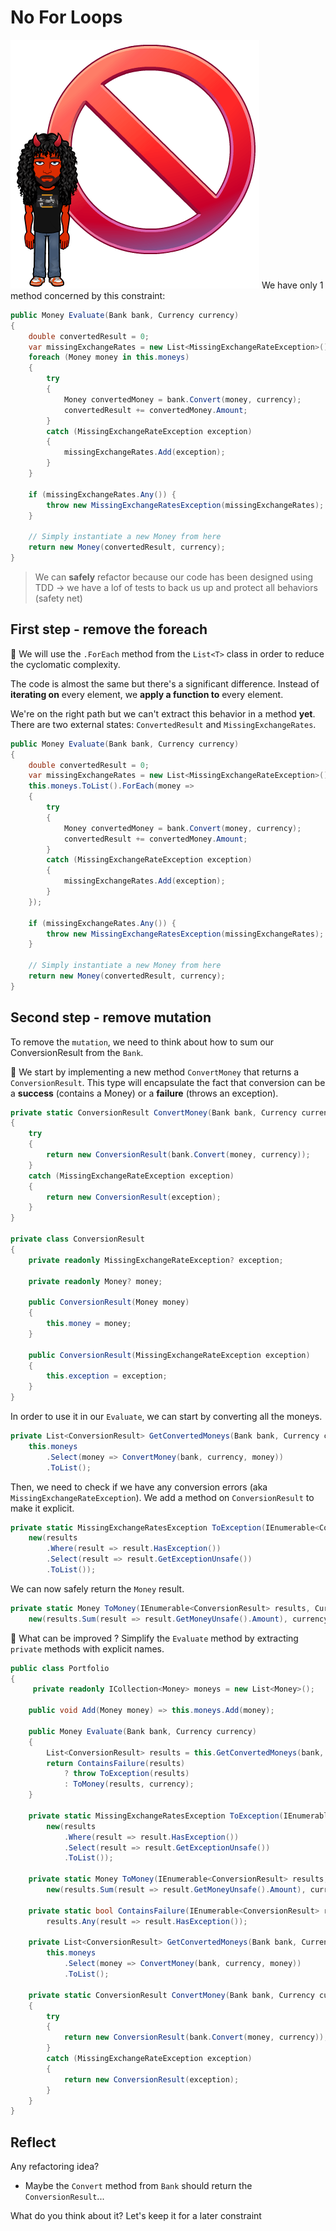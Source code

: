 # No For Loops
![No for loop](../../docs/img/no-for.png)
We have only 1 method concerned by this constraint:

```c#
public Money Evaluate(Bank bank, Currency currency)
{
    double convertedResult = 0;
    var missingExchangeRates = new List<MissingExchangeRateException>();
    foreach (Money money in this.moneys)
    {
        try
        {
            Money convertedMoney = bank.Convert(money, currency);
            convertedResult += convertedMoney.Amount;
        }
        catch (MissingExchangeRateException exception)
        {
            missingExchangeRates.Add(exception);
        }
    }
    
    if (missingExchangeRates.Any()) {
        throw new MissingExchangeRatesException(missingExchangeRates);
    }
    
    // Simply instantiate a new Money from here
    return new Money(convertedResult, currency);
}
```

> We can **safely** refactor because our code has been designed using TDD -> we have a lof of tests to back us up and protect all behaviors (safety net)

## First step - remove the foreach
:large_blue_circle: We will use the `.ForEach` method from the `List<T>` class in order to reduce the cyclomatic complexity. 

The code is almost the same but there's a significant difference. Instead of **iterating on** every element, we **apply a function to** every element.

We're on the right path but we can't extract this behavior in a method **yet**. There are two external states: `ConvertedResult` and `MissingExchangeRates`.
```c#
public Money Evaluate(Bank bank, Currency currency)
{
    double convertedResult = 0;
    var missingExchangeRates = new List<MissingExchangeRateException>();
    this.moneys.ToList().ForEach(money =>
    {
        try
        {
            Money convertedMoney = bank.Convert(money, currency);
            convertedResult += convertedMoney.Amount;
        }
        catch (MissingExchangeRateException exception)
        {
            missingExchangeRates.Add(exception);
        }
    });
    
    if (missingExchangeRates.Any()) {
        throw new MissingExchangeRatesException(missingExchangeRates);
    }
    
    // Simply instantiate a new Money from here
    return new Money(convertedResult, currency);
}
```

## Second step - remove mutation
To remove the `mutation`, we need to think about how to sum our ConversionResult from the `Bank`.

:large_blue_circle: We start by implementing a new method `ConvertMoney` that returns a `ConversionResult`.
This type will encapsulate the fact that conversion can be a **success** (contains a Money) or a **failure** (throws an exception).

```c#
private static ConversionResult ConvertMoney(Bank bank, Currency currency, Money money)
{
    try
    {
        return new ConversionResult(bank.Convert(money, currency));
    }
    catch (MissingExchangeRateException exception)
    {
        return new ConversionResult(exception);
    }
}

private class ConversionResult
{
    private readonly MissingExchangeRateException? exception;

    private readonly Money? money;

    public ConversionResult(Money money)
    {
        this.money = money;
    }

    public ConversionResult(MissingExchangeRateException exception)
    {
        this.exception = exception;
    }
}
```

In order to use it in our `Evaluate`, we can start by converting all the moneys.

```c#
private List<ConversionResult> GetConvertedMoneys(Bank bank, Currency currency) =>
    this.moneys
        .Select(money => ConvertMoney(bank, currency, money))
        .ToList();
```

Then, we need to check if we have any conversion errors (aka `MissingExchangeRateException`).
We add a method on `ConversionResult` to make it explicit.

```c#
private static MissingExchangeRatesException ToException(IEnumerable<ConversionResult> results) =>
    new(results
        .Where(result => result.HasException())
        .Select(result => result.GetExceptionUnsafe())
        .ToList());
```

We can now safely return the `Money` result.

```c#
private static Money ToMoney(IEnumerable<ConversionResult> results, Currency currency) =>
    new(results.Sum(result => result.GetMoneyUnsafe().Amount), currency);
```

:large_blue_circle: What can be improved ? 
Simplify the `Evaluate` method by extracting `private` methods with explicit names.

```c#
public class Portfolio 
{
     private readonly ICollection<Money> moneys = new List<Money>();

    public void Add(Money money) => this.moneys.Add(money);

    public Money Evaluate(Bank bank, Currency currency)
    {
        List<ConversionResult> results = this.GetConvertedMoneys(bank, currency);
        return ContainsFailure(results)
            ? throw ToException(results)
            : ToMoney(results, currency);
    }

    private static MissingExchangeRatesException ToException(IEnumerable<ConversionResult> results) =>
        new(results
            .Where(result => result.HasException())
            .Select(result => result.GetExceptionUnsafe())
            .ToList());

    private static Money ToMoney(IEnumerable<ConversionResult> results, Currency currency) =>
        new(results.Sum(result => result.GetMoneyUnsafe().Amount), currency);

    private static bool ContainsFailure(IEnumerable<ConversionResult> results) =>
        results.Any(result => result.HasException());

    private List<ConversionResult> GetConvertedMoneys(Bank bank, Currency currency) =>
        this.moneys
            .Select(money => ConvertMoney(bank, currency, money))
            .ToList();

    private static ConversionResult ConvertMoney(Bank bank, Currency currency, Money money)
    {
        try
        {
            return new ConversionResult(bank.Convert(money, currency));
        }
        catch (MissingExchangeRateException exception)
        {
            return new ConversionResult(exception);
        }
    }
}
```

## Reflect
Any refactoring idea?
- Maybe the `Convert` method from `Bank` should return the `ConversionResult`...
  
What do you think about it? Let's keep it for a later constraint